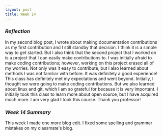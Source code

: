 ```yaml
---
layout: post
title: Week 14
---
```

### **_Reflection_**  
In my second blog post, I wrote about making documentation contributions as my first contribution and I still standby that decision. I think it is a simple way to get started. But I also think that the second project that I worked on is a project that I can easily make contributions to. I was initially afraid to make coding contributions; however, working on this project erased all of my worries. Not only was it easy to contribute, but I also learned about methods I was not familiar with before. It was definitely a good experience!  
This class has definitely met my expectations and went beyond. Initially, I thought we were going to make coding contributions. But we also learned about linux and git, which I am so grateful for because it is very important. I initially took this class to learn more about open source, but I have acquired much more. I am very glad I took this course. Thank you professor! 
### **_Week 14 Summary_**     
This week I made one more blog edit. I fixed some spelling and grammar mistakes on my classmate's blog.  
